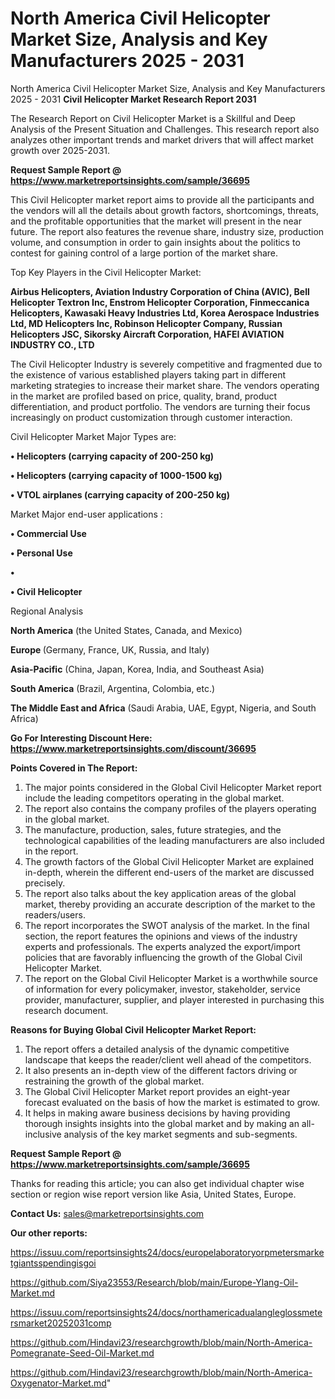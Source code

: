 # North America Civil Helicopter Market Size, Analysis and Key Manufacturers 2025 - 2031
North America Civil Helicopter Market Size, Analysis and Key Manufacturers 2025 - 2031
<strong>Civil Helicopter Market Research Report 2031</strong>

The Research Report on Civil Helicopter Market is a Skillful and Deep Analysis of the Present Situation and Challenges. This research report also analyzes other important trends and market drivers that will affect market growth over 2025-2031.

<strong>Request Sample Report @ <a href=https://www.marketreportsinsights.com/sample/36695>https://www.marketreportsinsights.com/sample/36695</a></strong>

This Civil Helicopter market report aims to provide all the participants and the vendors will all the details about growth factors, shortcomings, threats, and the profitable opportunities that the market will present in the near future. The report also features the revenue share, industry size, production volume, and consumption in order to gain insights about the politics to contest for gaining control of a large portion of the market share.

Top Key Players in the Civil Helicopter Market:

<strong>Airbus Helicopters, Aviation Industry Corporation of China (AVIC), Bell Helicopter Textron Inc, Enstrom Helicopter Corporation, Finmeccanica Helicopters, Kawasaki Heavy Industries Ltd, Korea Aerospace Industries Ltd, MD Helicopters Inc, Robinson Helicopter Company, Russian Helicopters JSC, Sikorsky Aircraft Corporation, HAFEI AVIATION INDUSTRY CO., LTD</strong>

The Civil Helicopter Industry is severely competitive and fragmented due to the existence of various established players taking part in different marketing strategies to increase their market share. The vendors operating in the market are profiled based on price, quality, brand, product differentiation, and product portfolio. The vendors are turning their focus increasingly on product customization through customer interaction.

Civil Helicopter Market Major Types are:

<strong>•  Helicopters (carrying capacity of 200-250 kg)

•  Helicopters (carrying capacity of 1000-1500 kg)

•  VTOL airplanes (carrying capacity of 200-250 kg)</strong>

Market Major end-user applications :

<strong>•  Commercial Use

•  Personal Use

•  

•  Civil Helicopter</strong>

Regional Analysis

</u><strong><b>North America</b></strong> (the United States, Canada, and Mexico)

<strong><b>Europe </b></strong>(Germany, France, UK, Russia, and Italy)

<strong><b>Asia-Pacific</b></strong> (China, Japan, Korea, India, and Southeast Asia)

<strong><b>South America</b></strong> (Brazil, Argentina, Colombia, etc.)

<strong><b>The Middle East and Africa</b></strong> (Saudi Arabia, UAE, Egypt, Nigeria, and South Africa)

<strong>Go For Interesting Discount Here: <a href=https://www.marketreportsinsights.com/discount/36695>https://www.marketreportsinsights.com/discount/36695</a></strong>

<strong>Points Covered in The Report:</strong>
<ol>
  <li>The major points considered in the Global Civil Helicopter Market report include the leading competitors operating in the global market.</li>
  <li>The report also contains the company profiles of the players operating in the global market.</li>
  <li>The manufacture, production, sales, future strategies, and the technological capabilities of the leading manufacturers are also included in the report.</li>
  <li>The growth factors of the Global Civil Helicopter Market are explained in-depth, wherein the different end-users of the market are discussed precisely.</li>
  <li>The report also talks about the key application areas of the global market, thereby providing an accurate description of the market to the readers/users.</li>
  <li>The report incorporates the SWOT analysis of the market. In the final section, the report features the opinions and views of the industry experts and professionals. The experts analyzed the export/import policies that are favorably influencing the growth of the Global Civil Helicopter Market.</li>
  <li>The report on the Global Civil Helicopter Market is a worthwhile source of information for every policymaker, investor, stakeholder, service provider, manufacturer, supplier, and player interested in purchasing this research document.</li>
</ol>
<strong>Reasons for Buying Global Civil Helicopter Market Report:</strong>

<ol>
  <li>The report offers a detailed analysis of the dynamic competitive landscape that keeps the reader/client well ahead of the competitors.</li>
  <li>It also presents an in-depth view of the different factors driving or restraining the growth of the global market.</li>
  <li>The Global Civil Helicopter Market report provides an eight-year forecast evaluated on the basis of how the market is estimated to grow.</li>
  <li>It helps in making aware business decisions by having providing thorough insights insights into the global market and by making an all-inclusive analysis of the key market segments and sub-segments.</li>
</ol>
<strong>Request Sample Report @ <a href=https://www.marketreportsinsights.com/sample/36695>https://www.marketreportsinsights.com/sample/36695</a></strong>


Thanks for reading this article; you can also get individual chapter wise section or region wise report version like Asia, United States, Europe.

<strong>Contact Us:</strong>
sales@marketreportsinsights.com

<strong>Our other reports:</strong>

<a href=https://issuu.com/reportsinsights24/docs/europelaboratoryorpmetersmarketgiantsspendingisgoi>https://issuu.com/reportsinsights24/docs/europelaboratoryorpmetersmarketgiantsspendingisgoi</a>

<a href=https://github.com/Siya23553/Research/blob/main/Europe-Ylang-Oil-Market.md>https://github.com/Siya23553/Research/blob/main/Europe-Ylang-Oil-Market.md</a>

<a href=https://issuu.com/reportsinsights24/docs/northamericadualangleglossmetersmarket20252031comp>https://issuu.com/reportsinsights24/docs/northamericadualangleglossmetersmarket20252031comp</a>

<a href=https://github.com/Hindavi23/researchgrowth/blob/main/North-America-Pomegranate-Seed-Oil-Market.md>https://github.com/Hindavi23/researchgrowth/blob/main/North-America-Pomegranate-Seed-Oil-Market.md</a>

<a href=https://github.com/Hindavi23/researchgrowth/blob/main/North-America-Oxygenator-Market.md>https://github.com/Hindavi23/researchgrowth/blob/main/North-America-Oxygenator-Market.md</a>"
